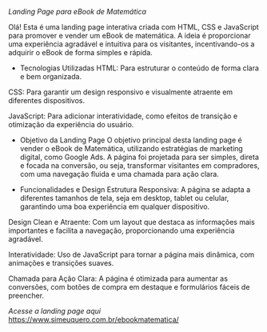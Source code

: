 *Landing Page para eBook de Matemática*

Olá! Esta é uma landing page interativa criada com HTML, CSS e JavaScript para promover e vender um eBook de matemática. A ideia é proporcionar uma experiência agradável e intuitiva para os visitantes, incentivando-os a adquirir o eBook de forma simples e rápida.

- Tecnologias Utilizadas
HTML: Para estruturar o conteúdo de forma clara e bem organizada.

CSS: Para garantir um design responsivo e visualmente atraente em diferentes dispositivos.

JavaScript: Para adicionar interatividade, como efeitos de transição e otimização da experiência do usuário.

- Objetivo da Landing Page
O objetivo principal desta landing page é vender o eBook de Matemática, utilizando estratégias de marketing digital, como Google Ads. A página foi projetada para ser simples, direta e focada na conversão, ou seja, transformar visitantes em compradores, com uma navegação fluida e uma chamada para ação clara.

- Funcionalidades e Design
Estrutura Responsiva: A página se adapta a diferentes tamanhos de tela, seja em desktop, tablet ou celular, garantindo uma boa experiência em qualquer dispositivo.

Design Clean e Atraente: Com um layout que destaca as informações mais importantes e facilita a navegação, proporcionando uma experiência agradável.

Interatividade: Uso de JavaScript para tornar a página mais dinâmica, com animações e transições suaves.

Chamada para Ação Clara: A página é otimizada para aumentar as conversões, com botões de compra em destaque e formulários fáceis de preencher.

*Acesse a landing page aqui*
https://www.simeuquero.com.br/ebookmatematica/


